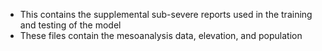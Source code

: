 * This contains the supplemental sub-severe reports used in the training and testing of the model
* These files contain the mesoanalysis data, elevation, and population
